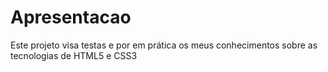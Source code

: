 # Apresentacao
Este projeto visa testas e por em prática os meus conhecimentos sobre as tecnologias de HTML5 e CSS3 
